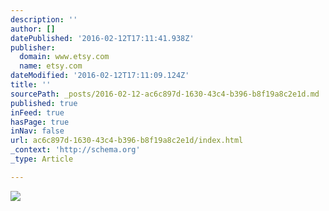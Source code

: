 ```yaml
---
description: ''
author: []
datePublished: '2016-02-12T17:11:41.938Z'
publisher:
  domain: www.etsy.com
  name: etsy.com
dateModified: '2016-02-12T17:11:09.124Z'
title: ''
sourcePath: _posts/2016-02-12-ac6c897d-1630-43c4-b396-b8f19a8c2e1d.md
published: true
inFeed: true
hasPage: true
inNav: false
url: ac6c897d-1630-43c4-b396-b8f19a8c2e1d/index.html
_context: 'http://schema.org'
_type: Article

---
```

![](https://img1.etsystatic.com/057/0/10264507/il_570xN.706814585_2ses.jpg)